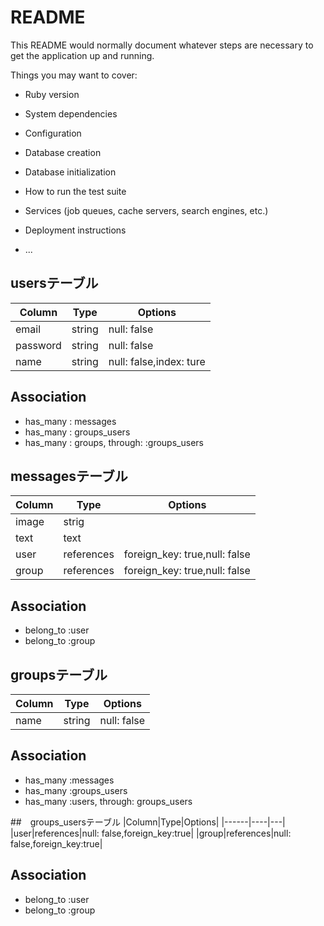 # README

This README would normally document whatever steps are necessary to get the
application up and running.

Things you may want to cover:

* Ruby version

* System dependencies

* Configuration

* Database creation

* Database initialization

* How to run the test suite

* Services (job queues, cache servers, search engines, etc.)

* Deployment instructions

* ...

## usersテーブル
|Column|Type|Options|
|------|----|-------|
|email|string|null: false|
|password|string|null: false|
|name|string|null: false,index: ture|
## Association
- has_many : messages
- has_many : groups_users
- has_many : groups, through: :groups_users

## messagesテーブル
|Column|Type|Options|
|------|----|-------|
|image|strig||
|text|text||
|user|references|foreign_key: true,null: false|
|group|references|foreign_key: true,null: false|
## Association
- belong_to :user
- belong_to :group

## groupsテーブル
|Column|Type|Options|
|------|----|---|
|name|string|null: false|
## Association
- has_many :messages
- has_many :groups_users
- has_many :users, through: groups_users

##　groups_usersテーブル
|Column|Type|Options|
|------|----|---|
|user|references|null: false,foreign_key:true|
|group|references|null: false,foreign_key:true|
## Association
- belong_to :user
- belong_to :group
